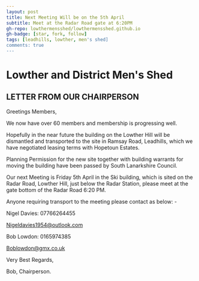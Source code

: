 ```yaml
---
layout: post
title: Next Meeting Will be on the 5th April
subtitle: Meet at the Radar Road gate at 6:20PM
gh-repo: lowthermensshed/lowthermensshed.github.io
gh-badge: [star, fork, follow]
tags: [leadhills, lowther, men's shed]
comments: true
---
```

# Lowther and District Men's Shed

## LETTER FROM OUR CHAIRPERSON 

Greetings Members, 

We now have over 60 members and membership is progressing well. 

Hopefully in the near future the building on the Lowther Hill will be dismantled and transported to the site in Ramsay Road, Leadhills, which we have negotiated leasing terms with Hopetoun Estates. 

Planning Permission for the new site together with building warrants for moving the building have been passed by South Lanarkshire Council. 

Our next Meeting is Friday 5th April in the Ski building, which is sited on the Radar Road, Lowther Hill, just below the Radar Station, please meet at the gate bottom of the Radar Road 6:20 PM. 

Anyone requiring transport to the meeting please contact as below: - 

Nigel Davies: 07766264455 

Nigeldavies1954@outlook.com 

Bob Lowdon: 0165974385 

Boblowdon@gmx.co.uk  

Very Best Regards, 

Bob, Chairperson. 